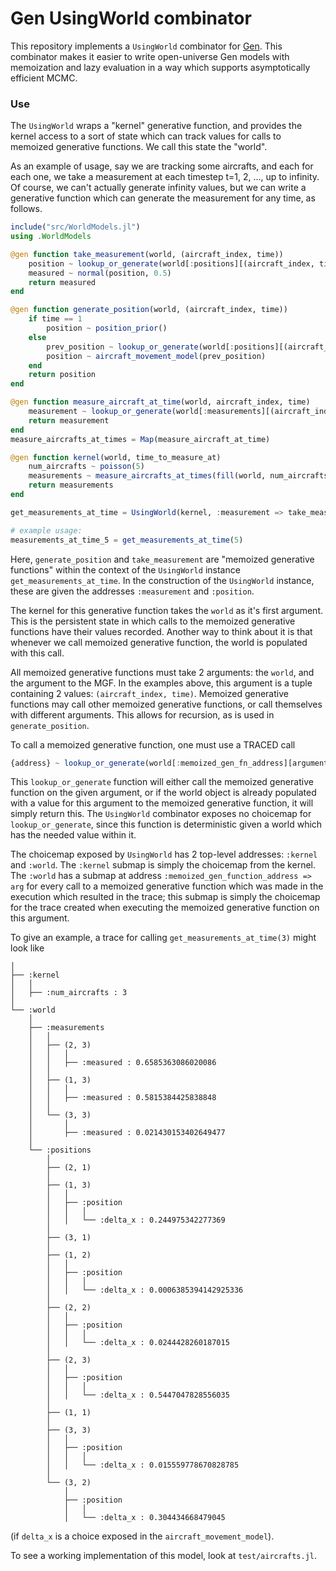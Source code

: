 # Gen UsingWorld combinator

This repository implements a `UsingWorld` combinator for [Gen](gen.dev).
This combinator makes it easier to write open-universe Gen models with
memoization and lazy evaluation in a way which supports asymptotically efficient
MCMC.

### Use
The `UsingWorld` wraps a "kernel" generative function, and provides
the kernel access to a sort of state which can track values for calls
to memoized generative functions.  We call this state the "world".

As an example of usage, say we are tracking some aircrafts, and each
for each one, we take a measurement at each timestep t=1, 2, ..., up to infinity.
Of course, we can't actually generate infinity values, but we can write a generative function
which can generate the measurement for any time, as follows.


```julia
include("src/WorldModels.jl")
using .WorldModels

@gen function take_measurement(world, (aircraft_index, time))
    position ~ lookup_or_generate(world[:positions][(aircraft_index, time)])
    measured ~ normal(position, 0.5)
    return measured
end

@gen function generate_position(world, (aircraft_index, time))
    if time == 1
        position ~ position_prior()
    else
        prev_position ~ lookup_or_generate(world[:positions][(aircraft_index, time - 1)])
        position ~ aircraft_movement_model(prev_position)
    end
    return position
end

@gen function measure_aircraft_at_time(world, aircraft_index, time)
    measurement ~ lookup_or_generate(world[:measurements][(aircraft_index, time)])
    return measurement
end
measure_aircrafts_at_times = Map(measure_aircraft_at_time)

@gen function kernel(world, time_to_measure_at)
    num_aircrafts ~ poisson(5)
    measurements ~ measure_aircrafts_at_times(fill(world, num_aircrafts), collect(1:num_aircrafts), fill(time_to_measure_at, num_aircrafts))
    return measurements
end

get_measurements_at_time = UsingWorld(kernel, :measurement => take_measurement, :position => generate_position)

# example usage:
measurements_at_time_5 = get_measurements_at_time(5)
```
Here, `generate_position` and `take_measurement` are "memoized generative functions" within the context of 
the `UsingWorld` instance `get_measurements_at_time`.  In the construction of the `UsingWorld` instance,
these are given the addresses `:measurement` and `:position`.

The kernel for this generative function takes the `world`
as it's first argument.  This is the persistent state in which calls to the memoized generative functions
have their values recorded.  Another way to think about it is that
whenever we call memoized generative function, the world is populated with this
call.

All memoized generative functions must take 2 arguments: the `world`, and the argument to the MGF.
In the examples above, this argument is a tuple containing 2 values: `(aircraft_index, time)`.
Memoized generative functions may call other memoized generative functions, or call themselves
with different arguments.  This allows for recursion, as is used in `generate_position`.

To call a memoized generative function, one must use a TRACED call
```julia
{address} ~ lookup_or_generate(world[:memoized_gen_fn_address][argument_for_memoized_gen_fn])
```
This `lookup_or_generate` function will either call the memoized generative function on the given argument,
or if the world object is already populated with a value for this argument to the memoized generative function,
it will simply return this.  The `UsingWorld` combinator exposes no choicemap for `lookup_or_generate`, since this
function is deterministic given a world which has the needed value within it.

The choicemap exposed by `UsingWorld` has 2 top-level addresses: `:kernel` and `:world`.
The `:kernel` submap is simply the choicemap from the kernel.
The `:world` has a submap at address `:memoized_gen_function_address => arg` for every
call to a memoized generative function which was made in the execution which resulted in the trace; this
submap is simply the choicemap for the trace created when executing the memoized generative function on this argument.

To give an example, a trace for calling `get_measurements_at_time(3)` might look like
```
│
├── :kernel
│   │
│   ├── :num_aircrafts : 3
│
└── :world
    │
    ├── :measurements
    │   │
    │   ├── (2, 3)
    │   │   │
    │   │   ├── :measured : 0.6585363086020086
    │   │
    │   ├── (1, 3)
    │   │   │
    │   │   ├── :measured : 0.5815384425838848
    │   │
    │   └── (3, 3)
    │       │
    │       ├── :measured : 0.021430153402649477
    │
    └── :positions
        │
        ├── (2, 1)
        │
        ├── (1, 3)
        │   │
        │   ├── :position
        │   │   │
        │   │   └── :delta_x : 0.244975342277369
        │
        ├── (3, 1)
        │
        ├── (1, 2)
        │   │
        │   ├── :position
        │   │   │
        │   │   └── :delta_x : 0.0006385394142925336
        │
        ├── (2, 2)
        │   │
        │   ├── :position
        │   │   │
        │   │   └── :delta_x : 0.0244428260187015
        │
        ├── (2, 3)
        │   │
        │   ├── :position
        │   │   │
        │   │   └── :delta_x : 0.5447047828556035
        │
        ├── (1, 1)
        │
        ├── (3, 3)
        │   │
        │   ├── :position
        │   │   │
        │   │   └── :delta_x : 0.015559778670828785
        │
        └── (3, 2)
            │
            ├── :position
            │   │
            │   └── :delta_x : 0.304434668479045
```
(if `delta_x` is a choice exposed in the `aircraft_movement_model`).

To see a working implementation of this model, look at `test/aircrafts.jl`.